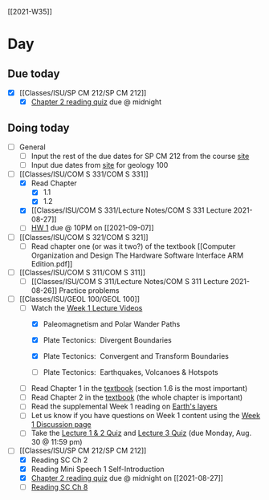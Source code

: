 [[2021-W35]]

# Day 

## Due today
- [x] [[Classes/ISU/SP CM 212/SP CM 212]] 
	 - [x] [Chapter 2 reading quiz](https://canvas.iastate.edu/courses/84042/assignments/1475432?module_item_id=3822457) due @ midnight

## Doing today

- [ ] General
	- [ ]  Input the rest of the due dates for SP CM 212 from the course [site](https://canvas.iastate.edu/courses/84042/modules#module_495984)
	- [ ]  Input due dates from [site](https://canvas.iastate.edu/courses/82791/pages/what-is-the-schedule-of-lectures-assignments-etc-dot?module_item_id=3779819) for geology 100
- [ ] [[Classes/ISU/COM S 331/COM S 331]]
	- [x] Read Chapter
		- [x]  1.1 
		- [x]  1.2
	- [x] [[Classes/ISU/COM S 331/Lecture Notes/COM S 331 Lecture 2021-08-27]]
	- [ ] [HW 1](https://canvas.iastate.edu/courses/86358/assignments/1529811) due @ 10PM on [[2021-09-07]]
- [ ] [[Classes/ISU/COM S 321/COM S 321]]
	- [ ] Read chapter one (or was it two?) of the textbook [[Computer Organization and Design The Hardware Software Interface ARM Edition.pdf]]
- [ ] [[Classes/ISU/COM S 311/COM S 311]]
	- [ ] [[Classes/ISU/COM S 311/Lecture Notes/COM S 311 Lecture 2021-08-26]] Practice problems
- [ ] [[Classes/ISU/GEOL 100/GEOL 100]]
	-  [ ] Watch the [Week 1 Lecture Videos](https://canvas.iastate.edu/courses/82791/pages/week-1-lecture-videos "Week 1 Lecture Videos")
		-  [x] Paleomagnetism and Polar Wander Paths
		-  [x] Plate Tectonics:  Divergent Boundaries
		-  [x] Plate Tectonics:  Convergent and Transform Boundaries
		-  [ ] Plate Tectonics:  Earthquakes, Volcanoes & Hotspots


 	- [ ]  Read Chapter 1 in the [textbook](https://canvas.iastate.edu/courses/82791/external_tools/4157) (section 1.6 is the most important)
	- [ ]  Read Chapter 2 in the [textbook](https://canvas.iastate.edu/courses/82791/external_tools/4157) (the whole chapter is important)
	-   [ ] [](https://canvas.iastate.edu/courses/71354/pages/week-1-lectures "Week 1 Lectures")Read the supplemental Week 1 reading on [Earth's layers](https://canvas.iastate.edu/courses/82791/pages/supplemental-reading-layers-in-earths-interior "Supplemental Reading - Layers in Earth's Interior")
 	- [ ]   Let us know if you have questions on Week 1 content using the [Week 1 Discussion page](https://canvas.iastate.edu/courses/82791/discussion_topics/957289 "Have questions on Week 1 content?")
	- [ ]   Take the [Lecture 1 & 2 Quiz](https://canvas.iastate.edu/courses/82791/quizzes/343323 "Lecture 1 & 2 Quiz") and [Lecture 3 Quiz](https://canvas.iastate.edu/courses/82791/quizzes/343322 "Lecture 3 Quiz") (due Monday, Aug. 30 @ 11:59 pm)
- [ ]   [[Classes/ISU/SP CM 212/SP CM 212]]
	- [x]  Reading SC Ch 2
	- [x]  Reading Mini Speech 1 Self-Introduction
	- [x] [Chapter 2 reading quiz](https://canvas.iastate.edu/courses/84042/assignments/1475432?module_item_id=3822457) due @ midnight on [[2021-08-27]]
	- [ ] [Reading SC Ch 8](https://canvas.iastate.edu/courses/84042/assignments/1475601?module_item_id=3822502)
